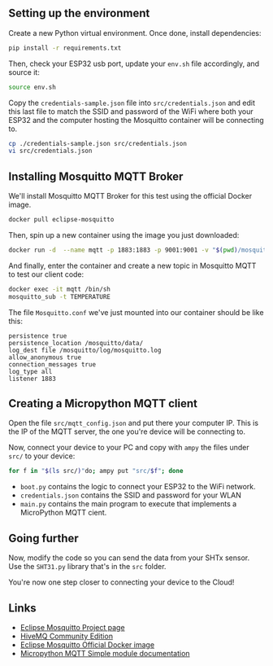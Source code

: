 ## Setting up the environment

Create a new Python virtual environment. Once done, install dependencies:
```bash
pip install -r requirements.txt
```

Then, check your ESP32 usb port, update your `env.sh` file accordingly, and source it:
```bash
source env.sh
```

Copy the `credentials-sample.json` file into `src/credentials.json` and edit this last file to match the SSID and password of the WiFi where both your ESP32 and the computer hosting the Mosquitto container will be connecting to.

```bash
cp ./credentials-sample.json src/credentials.json
vi src/credentials.json
```

## Installing Mosquitto MQTT Broker

We'll install Mosquitto MQTT Broker for this test using the official Docker image.

```bash
docker pull eclipse-mosquitto
```

Then, spin up a new container using the image you just downloaded:

```bash
docker run -d  --name mqtt -p 1883:1883 -p 9001:9001 -v "$(pwd)/mosquitto/mosquitto.conf:/mosquitto/config/mosquitto.conf" eclipse-mosquitto
```

And finally, enter the container and create a new topic in Mosquitto MQTT to test our client code:

```bash
docker exec -it mqtt /bin/sh
mosquitto_sub -t TEMPERATURE
```

The file `Mosquitto.conf` we've just mounted into our container should be like this:

```text
persistence true
persistence_location /mosquitto/data/
log_dest file /mosquitto/log/mosquitto.log
allow_anonymous true
connection_messages true
log_type all
listener 1883
```

## Creating a Micropython MQTT client

Open the file `src/mqtt_config.json` and put there your computer IP. This is the IP of the MQTT server, the one you're device will be connecting to.

Now, connect your device to your PC and copy with `ampy` the files under `src/` to your device:

```bash
for f in "$(ls src/)"do; ampy put "src/$f"; done
```

- `boot.py` contains the logic to connect your ESP32 to the WiFi network.
- `credentials.json` contains the SSID and password for your WLAN
- `main.py` contains the main program to execute that implements a MicroPython MQTT cient.

## Going further

Now, modify the code so you can send the data from your SHTx sensor. Use the `SHT31.py` library that's in the `src` folder.

You're now one step closer to connecting your device to the Cloud!

## Links
- [Eclipse Mosquitto Project page](https://mosquitto.org)
- [HiveMQ Community Edition](https://github.com/hivemq/hivemq-community-edition)
- [Eclipse Mosquitto Official Docker image](https://hub.docker.com/_/eclipse-mosquitto/)
- [Micropython MQTT Simple module documentation](https://github.com/micropython/micropython-lib/tree/master/micropython/umqtt.simple)
